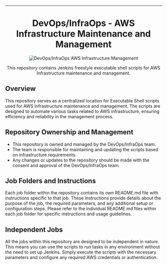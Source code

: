 ---
<h1 align="center">DevOps/InfraOps - AWS Infrastructure Maintenance and Management</h1>
<p align="center">
  <img src="https://deploybot.com/assets/blog/Deploybot_devops_blogpost.png" alt="DevOps/InfraOps AWS Infrastructure Management">
</p>
<p align="center">This repository contains Jenkins freestyle executable shell scripts for AWS Infrastructure maintenance and management.</p>

## Overview
This repository serves as a centralized location for Executable Shell scripts used for AWS Infrastructure maintenance and management. The scripts are designed to automate various tasks related to AWS infrastructure, ensuring efficiency and reliability in the management process.

## Repository Ownership and Management
- This repository is owned and managed by the DevOps/InfraOps team.
- The team is responsible for maintaining and updating the scripts based on infrastructure requirements.
- Any changes or updates to the repository should be made with the consent and approval of the DevOps/InfraOps team.

## Job Folders and Instructions
Each job folder within the repository contains its own README.md file with instructions specific to that job. These instructions provide details about the purpose of the job, the required parameters, and any additional setup or configuration steps.
Please refer to the individual README.md files within each job folder for specific instructions and usage guidelines.

## Independent Jobs
All the jobs within this repository are designed to be independent in nature. This means you can use the scripts to run tasks in any environment without the need to set up Jenkins. Simply execute the scripts with the necessary parameters and configure any required AWS credentials or authentication.
